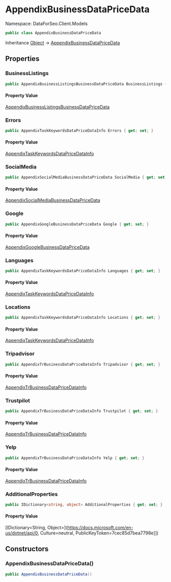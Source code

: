 # AppendixBusinessDataPriceData

Namespace: DataForSeo.Client.Models

```csharp
public class AppendixBusinessDataPriceData
```

Inheritance [Object](https://docs.microsoft.com/en-us/dotnet/api/Object) → [AppendixBusinessDataPriceData](./AppendixBusinessDataPriceData.md)

## Properties

### **BusinessListings**

```csharp
public AppendixBusinessListingsBusinessDataPriceData BusinessListings { get; set; }
```

#### Property Value

[AppendixBusinessListingsBusinessDataPriceData](./AppendixBusinessListingsBusinessDataPriceData.md)<br>

### **Errors**

```csharp
public AppendixTaskKeywordsDataPriceDataInfo Errors { get; set; }
```

#### Property Value

[AppendixTaskKeywordsDataPriceDataInfo](./AppendixTaskKeywordsDataPriceDataInfo.md)<br>

### **SocialMedia**

```csharp
public AppendixSocialMediaBusinessDataPriceData SocialMedia { get; set; }
```

#### Property Value

[AppendixSocialMediaBusinessDataPriceData](./AppendixSocialMediaBusinessDataPriceData.md)<br>

### **Google**

```csharp
public AppendixGoogleBusinessDataPriceData Google { get; set; }
```

#### Property Value

[AppendixGoogleBusinessDataPriceData](./AppendixGoogleBusinessDataPriceData.md)<br>

### **Languages**

```csharp
public AppendixTaskKeywordsDataPriceDataInfo Languages { get; set; }
```

#### Property Value

[AppendixTaskKeywordsDataPriceDataInfo](./AppendixTaskKeywordsDataPriceDataInfo.md)<br>

### **Locations**

```csharp
public AppendixTaskKeywordsDataPriceDataInfo Locations { get; set; }
```

#### Property Value

[AppendixTaskKeywordsDataPriceDataInfo](./AppendixTaskKeywordsDataPriceDataInfo.md)<br>

### **Tripadvisor**

```csharp
public AppendixTrBusinessDataPriceDataInfo Tripadvisor { get; set; }
```

#### Property Value

[AppendixTrBusinessDataPriceDataInfo](./AppendixTrBusinessDataPriceDataInfo.md)<br>

### **Trustpilot**

```csharp
public AppendixTrBusinessDataPriceDataInfo Trustpilot { get; set; }
```

#### Property Value

[AppendixTrBusinessDataPriceDataInfo](./AppendixTrBusinessDataPriceDataInfo.md)<br>

### **Yelp**

```csharp
public AppendixTrBusinessDataPriceDataInfo Yelp { get; set; }
```

#### Property Value

[AppendixTrBusinessDataPriceDataInfo](./AppendixTrBusinessDataPriceDataInfo.md)<br>

### **AdditionalProperties**

```csharp
public IDictionary<string, object> AdditionalProperties { get; set; }
```

#### Property Value

[IDictionary&lt;String, Object&gt;](https://docs.microsoft.com/en-us/dotnet/api/0, Culture=neutral, PublicKeyToken=7cec85d7bea7798e]])<br>

## Constructors

### **AppendixBusinessDataPriceData()**

```csharp
public AppendixBusinessDataPriceData()
```
